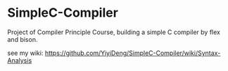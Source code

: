 # SimpleC-Compiler
Project of Compiler Principle Course, building a simple C compiler by flex and bison.

see my wiki: <https://github.com/YiyiDeng/SimpleC-Compiler/wiki/Syntax-Analysis>

